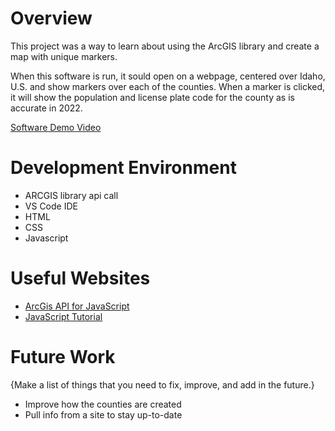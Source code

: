 # Overview

This project was a way to learn about using the ArcGIS library and create a map with unique markers.

When this software is run, it sould open on a webpage, centered over Idaho, U.S. and show markers over each of the counties. When a marker is clicked, it will show the population and license plate code for the county as is accurate in 2022.

[Software Demo Video](http://youtube.link.goes.here)

# Development Environment

- ARCGIS library api call
- VS Code IDE
- HTML
- CSS
- Javascript

# Useful Websites

* [ArcGis API for JavaScript](https://developers.arcgis.com/javascript/latest/)
* [JavaScript Tutorial](https://www.w3schools.com/js/)

# Future Work

{Make a list of things that you need to fix, improve, and add in the future.}
* Improve how the counties are created
* Pull info from a site to stay up-to-date

